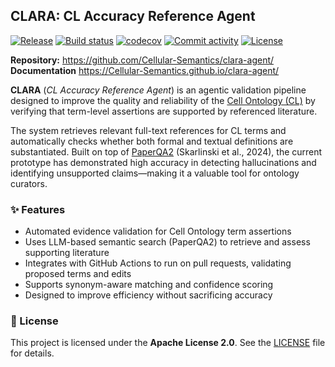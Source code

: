## **CLARA: CL Accuracy Reference Agent**

[![Release](https://img.shields.io/github/v/release/Cellular-Semantics/clara-agent)](https://img.shields.io/github/v/release/Cellular-Semantics/clara-agent)
[![Build status](https://img.shields.io/github/actions/workflow/status/Cellular-Semantics/clara-agent/main.yml?branch=main)](https://github.com/Cellular-Semantics/clara-agent/actions/workflows/main.yml?query=branch%3Amain)
[![codecov](https://codecov.io/gh/Cellular-Semantics/clara-agent/branch/main/graph/badge.svg)](https://codecov.io/gh/Cellular-Semantics/clara-agent)
[![Commit activity](https://img.shields.io/github/commit-activity/m/Cellular-Semantics/clara-agent)](https://img.shields.io/github/commit-activity/m/Cellular-Semantics/clara-agent)
[![License](https://img.shields.io/github/license/Cellular-Semantics/clara-agent)](https://img.shields.io/github/license/Cellular-Semantics/clara-agent)

**Repository:** <https://github.com/Cellular-Semantics/clara-agent/>
**Documentation** <https://Cellular-Semantics.github.io/clara-agent/>

**CLARA** (_CL Accuracy Reference Agent_) is an agentic validation pipeline designed to improve the quality and reliability of the [Cell Ontology (CL)](https://github.com/obophenotype/cell-ontology) by verifying that term-level assertions are supported by referenced literature.

The system retrieves relevant full-text references for CL terms and automatically checks whether both formal and textual definitions are substantiated. Built on top of [PaperQA2](https://arxiv.org/abs/2403.04304) (Skarlinski et al., 2024), the current prototype has demonstrated high accuracy in detecting hallucinations and identifying unsupported claims—making it a valuable tool for ontology curators.

### ✨ Features

- Automated evidence validation for Cell Ontology term assertions
- Uses LLM-based semantic search (PaperQA2) to retrieve and assess supporting literature
- Integrates with GitHub Actions to run on pull requests, validating proposed terms and edits
- Supports synonym-aware matching and confidence scoring
- Designed to improve efficiency without sacrificing accuracy

### 📄 License

This project is licensed under the **Apache License 2.0**.
See the [LICENSE](https://github.com/Cellular-Semantics/clara-agent/blob/main/LICENSE) file for details.
